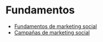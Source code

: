 # Fundamentos

  * [Fundamentos de marketing social](essentials/social_essentials)
  * [Campañas de marketing social](essentials/social_campaigns)

